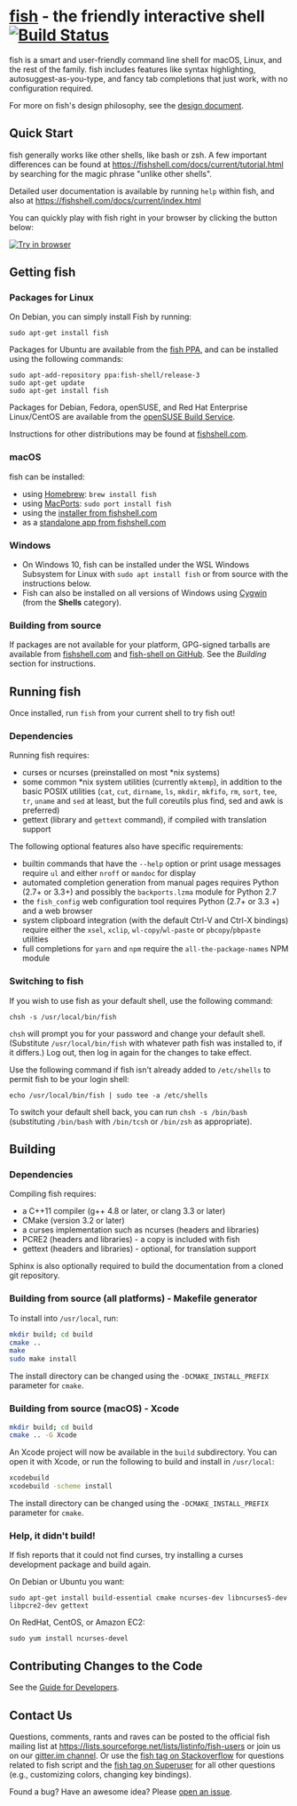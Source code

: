 [fish](https://fishshell.com/) - the friendly interactive shell [![Build Status](https://travis-ci.org/fish-shell/fish-shell.svg?branch=master)](https://travis-ci.org/fish-shell/fish-shell)
================================================

fish is a smart and user-friendly command line shell for macOS, Linux, and the rest of the family.
fish includes features like syntax highlighting, autosuggest-as-you-type, and fancy tab completions
that just work, with no configuration required.

For more on fish's design philosophy, see the [design document](https://fishshell.com/docs/current/design.html).

## Quick Start

fish generally works like other shells, like bash or zsh. A few important differences can be found at <https://fishshell.com/docs/current/tutorial.html> by searching for the magic phrase "unlike other shells".

Detailed user documentation is available by running `help` within fish, and also at <https://fishshell.com/docs/current/index.html>

You can quickly play with fish right in your browser by clicking the button below:

[![Try in browser](https://cdn.rawgit.com/rootnroll/library/assets/try.svg)](https://rootnroll.com/d/fish-shell/)

## Getting fish

### Packages for Linux

On Debian, you can simply install Fish by running:
```
sudo apt-get install fish
```

Packages for Ubuntu are available from the [fish
PPA](https://launchpad.net/~fish-shell/+archive/ubuntu/release-3), and can be installed using the
following commands:

```
sudo apt-add-repository ppa:fish-shell/release-3
sudo apt-get update
sudo apt-get install fish
```

Packages for Debian, Fedora, openSUSE, and Red Hat Enterprise Linux/CentOS are available from the
[openSUSE Build
Service](https://software.opensuse.org/download.html?project=shells%3Afish&package=fish).

Instructions for other distributions may be found at [fishshell.com](https://fishshell.com).


### macOS

fish can be installed:

* using [Homebrew](http://brew.sh/): `brew install fish`
* using [MacPorts](https://www.macports.org/): `sudo port install fish`
* using the [installer from fishshell.com](https://fishshell.com/)
* as a [standalone app from fishshell.com](https://fishshell.com/)

### Windows

- On Windows 10, fish can be installed under the WSL Windows Subsystem for Linux with `sudo apt install fish` or from source with the instructions below.
- Fish can also be installed on all versions of Windows using [Cygwin](https://cygwin.com/) (from the **Shells** category).

### Building from source

If packages are not available for your platform, GPG-signed tarballs are available from
[fishshell.com](https://fishshell.com/) and [fish-shell on
GitHub](https://github.com/fish-shell/fish-shell/releases).  See the *Building* section for instructions.

## Running fish

Once installed, run `fish` from your current shell to try fish out!

### Dependencies

Running fish requires:

* curses or ncurses (preinstalled on most \*nix systems)
* some common \*nix system utilities (currently `mktemp`), in addition to the basic POSIX utilities (`cat`, `cut`, `dirname`, `ls`, `mkdir`, `mkfifo`, `rm`, `sort`, `tee`, `tr`, `uname` and `sed` at least, but the full coreutils plus find, sed and awk is preferred)
* gettext (library and `gettext` command), if compiled with translation support

The following optional features also have specific requirements:

* builtin commands that have the `--help` option or print usage messages require `ul` and either `nroff` or `mandoc` for display
* automated completion generation from manual pages requires Python (2.7+ or 3.3+) and possibly the
  `backports.lzma` module for Python 2.7
* the `fish_config` web configuration tool requires Python (2.7+ or 3.3 +) and a web browser
* system clipboard integration (with the default Ctrl-V and Ctrl-X bindings) require either the
  `xsel`, `xclip`, `wl-copy`/`wl-paste` or `pbcopy`/`pbpaste` utilities
* full completions for `yarn` and `npm` require the `all-the-package-names` NPM module

### Switching to fish

If you wish to use fish as your default shell, use the following command:

	chsh -s /usr/local/bin/fish

`chsh` will prompt you for your password and change your default shell. (Substitute `/usr/local/bin/fish` with whatever path fish was installed to, if it differs.) Log out, then log in again for the changes to take effect.

Use the following command if fish isn't already added to `/etc/shells` to permit fish to be your login shell:

    echo /usr/local/bin/fish | sudo tee -a /etc/shells

To switch your default shell back, you can run `chsh -s /bin/bash` (substituting `/bin/bash` with `/bin/tcsh` or `/bin/zsh` as appropriate).

## Building

### Dependencies

Compiling fish requires:

* a C++11 compiler (g++ 4.8 or later, or clang 3.3 or later)
* CMake (version 3.2 or later)
* a curses implementation such as ncurses (headers and libraries)
* PCRE2 (headers and libraries) - a copy is included with fish
* gettext (headers and libraries) - optional, for translation support

Sphinx is also optionally required to build the documentation from a cloned git repository.

### Building from source (all platforms) - Makefile generator

To install into `/usr/local`, run:

```bash
mkdir build; cd build
cmake ..
make
sudo make install
```

The install directory can be changed using the `-DCMAKE_INSTALL_PREFIX` parameter for `cmake`.

### Building from source (macOS) - Xcode

```bash
mkdir build; cd build
cmake .. -G Xcode
```

An Xcode project will now be available in the `build` subdirectory. You can open it with Xcode,
or run the following to build and install in `/usr/local`:

```bash
xcodebuild
xcodebuild -scheme install
```

The install directory can be changed using the `-DCMAKE_INSTALL_PREFIX` parameter for `cmake`.

### Help, it didn't build!

If fish reports that it could not find curses, try installing a curses development package and build again.

On Debian or Ubuntu you want:

    sudo apt-get install build-essential cmake ncurses-dev libncurses5-dev libpcre2-dev gettext

On RedHat, CentOS, or Amazon EC2:

    sudo yum install ncurses-devel

## Contributing Changes to the Code

See the [Guide for Developers](CONTRIBUTING.md).

## Contact Us

Questions, comments, rants and raves can be posted to the official fish mailing list at <https://lists.sourceforge.net/lists/listinfo/fish-users> or join us on our [gitter.im channel](https://gitter.im/fish-shell/fish-shell). Or use the [fish tag on Stackoverflow](https://stackoverflow.com/questions/tagged/fish) for questions related to fish script and the [fish tag on Superuser](https://superuser.com/questions/tagged/fish) for all other questions (e.g., customizing colors, changing key bindings).

Found a bug? Have an awesome idea? Please [open an issue](https://github.com/fish-shell/fish-shell/issues/new).
